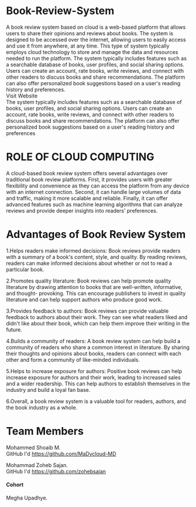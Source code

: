# Book-Review-System
A book review system based on cloud is a web-based platform that allows users to share their opinions and reviews about books. The system is designed to be accessed over the internet, allowing users to easily access and use it from anywhere, at any time. This type of system typically employs cloud technology to store and manage the data and resources needed to run the platform.
The system typically includes features such as a searchable database of books, user profiles, and social sharing options. Users can create an account, rate books, write reviews, and connect with other readers to discuss books and share recommendations. The platform can also offer personalized book suggestions based on a user's reading history and preferences.
<br>
<a herf = https://madycloud-md.github.io/Book-Review-System>Visit Website</a>
<br>
The system typically includes features such as a searchable database of books, user profiles, and social sharing options. Users can create an account, rate books, write reviews, and connect with other readers to discuss books and share recommendations. The platform can also offer personalized book suggestions based on a user's reading history and preferences



# ROLE OF CLOUD COMPUTING
A cloud-based book review system offers several advantages over traditional book review platforms. First, it provides users with greater flexibility and convenience as they can access the platform from any device with an internet connection. Second, it can handle large volumes of data and traffic, making it more scalable and reliable. Finally, it can offer advanced features such as machine learning algorithms that can analyze reviews and provide deeper insights into readers' preferences.


# Advantages of Book Review System

1.Helps readers make informed decisions: Book reviews provide readers with a summary of a book's content, style, and quality. By reading reviews, readers can make informed decisions about whether or not to read a particular book.
<br>

2.Promotes quality literature: Book reviews can help promote quality literature by drawing attention to books that are well-written, informative, and thought- provoking. This can encourage publishers to invest in quality literature and can help support authors who produce good work.
<br>

3.Provides feedback to authors: Book reviews can provide valuable feedback to authors about their work. They can see what readers liked and didn't like about their book, which can help them improve their writing in the future.
<br>

4.Builds a community of readers: A book review system can help build a community of readers who share a common interest in literature. By sharing their thoughts and opinions about books, readers can connect with each other and form a community of like-minded individuals.
<br>

5.Helps to increase exposure for authors: Positive book reviews can help increase exposure for authors and their work, leading to increased sales and a wider readership. This can help authors to establish themselves in the industry and build a loyal fan base.
<br>

6.Overall, a book review system is a valuable tool for readers, authors, and the book industry as a whole.





# Team Members 

Mohammed Shoaib M.<br>
GitHub I'd https://github.com/MaDycloud-MD
<br>

Mohammad Zoheb Sajan. <br>
GitHub I'd https://github.com/zohebsajan
<br>

<h4> Cohort </h4>
Megha Upadhye.

